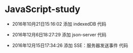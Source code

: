 # JavaScript-study

* 2016年10月21日15:16:02
添加 indexedDB 代码

* 2016年12月6日18:27:29
添加 json-server 代码

* 2016年12月15日17:34:26
添加 SSE：服务器发送事件 代码